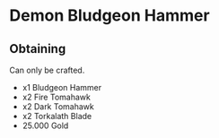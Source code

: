# Demon Bludgeon Hammer

## Obtaining
Can only be crafted.
* x1 Bludgeon Hammer
* x2 Fire Tomahawk
* x2 Dark Tomahawk
* x2 Torkalath Blade
* 25.000 Gold